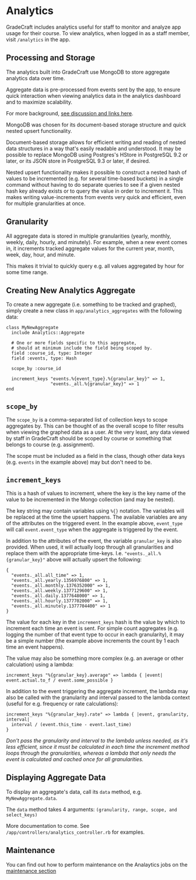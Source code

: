 # Analytics

GradeCraft includes analytics useful for staff to monitor and analyze
app usage for their course. To view analytics, when logged in as a staff
member, visit `/analytics` in the app.

## Processing and Storage

The analytics built into GradeCraft use MongoDB to store aggregate
analytics data over time.

Aggregate data is pre-processed from events sent by the app, to ensure
quick interaction when viewing analytics data in the analytics dashboard
and to maximize scalability.

For more background, [see discussion and links
here](https://github.com/UM-USElab/gradecraft-development/issues/108).

MongoDB was chosen for its document-based storage structure and quick
nested upsert functionality.

Document-based storage allows for efficient
writing and reading of nested data structures in a way that's easily
readable and understood. It may be possible to replace MongoDB using
Postgres's HStore in PostgreSQL 9.2 or later, or its JSON store in
PostgreSQL 9.3 or later, if desired.

Nested upsert functionality makes it possible to construct a nested hash
of values to be incremented (e.g. for several time-based buckets) in a
single command without having to do separate queries to see if a given
nested hash key already exists or to query the value in order to
increment it. This makes writing value-increments from events very quick
and efficient, even for multiple granularities at once.

## Granularity

All aggregate data is stored in multiple granularities (yearly, monthly,
weekly, daily, hourly, and minutely). For example, when a new event
comes in, it increments tracked aggregate values for the current year,
month, week, day, hour, and minute.

This makes it trivial to quickly query e.g. all values aggregated by
hour for some time range.

## Creating New Analytics Aggregate

To create a new aggregate (i.e. something to be tracked and graphed),
simply create a new class in `app/analytics_aggregates` with the
following data:

```
class MyNewAggregate
  include Analytics::Aggregate

  # One or more fields specific to this aggregate,
  # should at minimum include the field being scoped by.
  field :course_id, type: Integer
  field :events, type: Hash

  scope_by :course_id

  increment_keys "events.%{event_type}.%{granular_key}" => 1,
                 "events._all.%{granular_key}" => 1
end
```

## `scope_by`

The `scope_by` is a comma-separated list of collection keys to scope
aggregates by. This can be thought of as the overall scope to filter
results when viewing the graphed data as a user. At the very least, any
data viewed by staff in GradeCraft should be scoped by course or
something that belongs to course (e.g. assignment).

The scope must be included as a field in the class, though other data
keys (e.g. `events` in the example above) may but don't need to be.

## `increment_keys`

This is a hash of values to increment, where the key is the key name of
the value to be incremented in the Mongo collection (and may be nested).

The key string may contain variables using `%{}` notation. The variables
will be replaced at the time the upsert happens. The available variables
are any of the attributes on the triggered event. In the example above,
`event_type` will call `event.event_type` when the aggregate is
triggered by the event.

In addition to the attributes of the event, the variable `granular_key`
is also provided. When used, it will actually loop through all
granularities and replace them with the appropriate time-keys. I.e.
`"events._all.%{granular_key}"` above will actually upsert the
following:

```
{
  "events._all.all_time" => 1,
  "events._all.yearly.1356976800" => 1,
  "events._all.monthly.1376352000" => 1,
  "events._all.weekly.1377129600" => 1,
  "events._all.daily.1377648000" => 1,
  "events._all.hourly.1377702000" => 1,
  "events._all.minutely.1377704400" => 1
}
```

The value for each key in the `increment_keys` hash is the value by
which to increment each time an event is sent. For simple count
aggregates (e.g. logging the number of that event type to occur in each
granularity), it may be a simple number (the example above increments
the count by 1 each time an event happens).

The value may also be something more complex (e.g. an average or other
calculation) using a lambda:

```
increment_keys "%{granular_key}.average" => lambda { |event| event.actual.to_f / event.some_possible }
```

In addition to the event triggering the aggregate increment, the lambda
may also be called with the granularity and interval passed to the
lambda context (useful for e.g. frequency or rate calculations):

```
increment_keys "%{granular_key}.rate" => lambda { |event, granularity, interval|
  interval / (event.this_time - event.last_time)
}
```

*Don't pass the granularity and interval to the lambda unless needed, as
 it's less efficient, since it must be calculated in each time the
 increment method loops through the granularities, whereas a lambda that
 only needs the event is calculated and cached once for all
 granularities.*

## Displaying Aggregate Data

To display an aggregate's data, call its `data` method, e.g.
`MyNewAggregate.data`.

The `data` method takes 4 arguments:
`(granularity, range, scope, and select_keys)`

More documentation to come. See
`/app/controllers/analytics_controller.rb` for examples.

## Maintenance

You can find out how to perform maintenance on the Analaytics jobs on the [maintenance section](maintenance.md)
